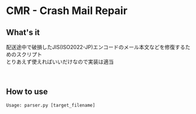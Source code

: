 # CMR - Crash Mail Repair
## What's it
配送途中で破損したJIS(ISO2022-JP)エンコードのメール本文などを修復するためのスクリプト  
とりあえず使えればいいだけなので実装は適当  

<br />

## How to use
```
Usage: parser.py [target_filename]
```
